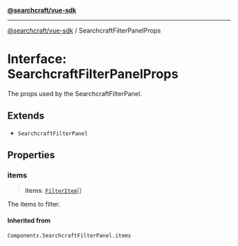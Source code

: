 [**@searchcraft/vue-sdk**](/reference/sdk/js-vue/README.md)

***

[@searchcraft/vue-sdk](/reference/sdk/js-vue/globals.md) / SearchcraftFilterPanelProps

# Interface: SearchcraftFilterPanelProps

The props used by the SearchcraftFilterPanel.

## Extends

- `SearchcraftFilterPanel`

## Properties

### items

> **items**: [`FilterItem`](/reference/sdk/js-vue/interfaces/FilterItem.md)[]

The items to filter.

#### Inherited from

`Components.SearchcraftFilterPanel.items`
